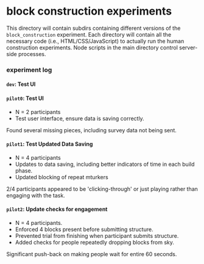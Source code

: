 # block construction experiments

This directory will contain subdirs containing different versions of the `block_construction` experiment. Each directory will contain all the necessary code (i.e., HTML/CSS/JavaScript) to actually run the human construction experiments. Node scripts in the main directory control server-side processes.

### experiment log

#### `dev`: Test UI

#### `pilot0`: Test UI

- N = 2 participants
- Test user interface, ensure data is saving correctly.

Found several missing pieces, including survey data not being sent.

#### `pilot1`: Test Updated Data Saving

- N = 4 participants
- Updates to data saving, including better indicators of time in each build phase.
- Updated blocking of repeat mturkers

2/4 participants appeared to be 'clicking-through' or just playing rather than engaging with the task.

#### `pilot2`: Update checks for engagement

- N = 4 participants.
- Enforced 4 blocks present before submitting structure.
- Prevented trial from finishing when participant submits structure. 
- Added checks for people repeatedly dropping blocks from sky.


Significant push-back on making people wait for entire 60 seconds. 
